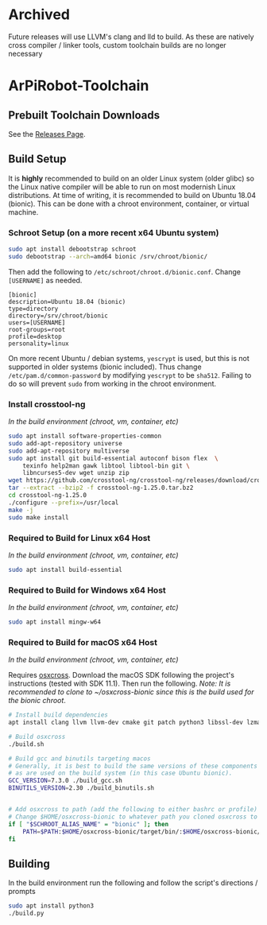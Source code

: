 # Archived

Future releases will use LLVM's clang and lld to build. As these are natively cross compiler / linker tools, custom toolchain builds are no longer necessary


# ArPiRobot-Toolchain


## Prebuilt Toolchain Downloads

See the [Releases Page](https://github.com/ArPiRobot/ArPiRobot-Toolchain/releases). 


## Build Setup

It is **highly** recommended to build on an older Linux system (older glibc) so the Linux native compiler will be able to run on most modernish Linux distributions. At time of writing, it is recommended to build on Ubuntu 18.04 (bionic). This can be done with a chroot environment, container, or virtual machine.

### Schroot Setup (on a more recent x64 Ubuntu system)

```sh
sudo apt install debootstrap schroot
sudo debootstrap --arch=amd64 bionic /srv/chroot/bionic/
```

Then add the following to `/etc/schroot/chroot.d/bionic.conf`. Change `[USERNAME]` as needed.

```
[bionic]
description=Ubuntu 18.04 (bionic)
type=directory
directory=/srv/chroot/bionic
users=[USERNAME]
root-groups=root
profile=desktop
personality=linux
```

On more recent Ubuntu / debian systems, `yescrypt` is used, but this is not supported in older systems (bionic included). Thus change `/etc/pam.d/common-password` by modifying `yescrypt` to be `sha512`. Failing to do so will prevent `sudo` from working in the chroot environment.


### Install crosstool-ng

*In the build environment (chroot, vm, container, etc)*

```sh
sudo apt install software-properties-common
sudo add-apt-repository universe
sudo add-apt-repository multiverse
sudo apt install git build-essential autoconf bison flex  \
    texinfo help2man gawk libtool libtool-bin git \
    libncurses5-dev wget unzip zip
wget https://github.com/crosstool-ng/crosstool-ng/releases/download/crosstool-ng-1.25.0/crosstool-ng-1.25.0.tar.bz2
tar --extract --bzip2 -f crosstool-ng-1.25.0.tar.bz2
cd crosstool-ng-1.25.0
./configure --prefix=/usr/local
make -j
sudo make install
```


### Required to Build for Linux x64 Host

*In the build environment (chroot, vm, container, etc)*

```sh
sudo apt install build-essential
```

### Required to Build for Windows x64 Host

*In the build environment (chroot, vm, container, etc)*

```sh
sudo apt install mingw-w64
```

### Required to Build for macOS x64 Host

*In the build environment (chroot, vm, container, etc)*

Requires [osxcross](https://github.com/tpoechtrager/osxcross). Download the macOS SDK following the project's instructions (tested with SDK 11.1). Then run the following. *Note: It is recommended to clone to ~/osxcross-bionic since this is the build used for the bionic chroot*.

```sh
# Install build dependencies
apt install clang llvm llvm-dev cmake git patch python3 libssl-dev lzma-dev libxml2-dev libgmp-dev libmpfr-dev libmpc-dev

# Build osxcross
./build.sh

# Build gcc and binutils targeting macos
# Generally, it is best to build the same versions of these components 
# as are used on the build system (in this case Ubuntu bionic).
GCC_VERSION=7.3.0 ./build_gcc.sh
BINUTILS_VERSION=2.30 ./build_binutils.sh


# Add osxcross to path (add the following to either bashrc or profile)
# Change $HOME/osxcross-bionic to whatever path you cloned osxcross to
if [ "$SCHROOT_ALIAS_NAME" = "bionic" ]; then
    PATH=$PATH:$HOME/osxcross-bionic/target/bin/:$HOME/osxcross-bionic/target/binutils/bin
fi
```


## Building

In the build environment run the following and follow the script's directions / prompts

```sh
sudo apt install python3
./build.py
```
